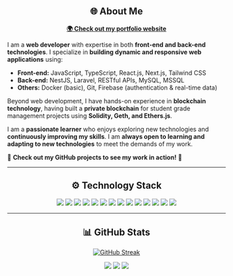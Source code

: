 <h2 align="center">🌐 About Me</h2>

<p align="center">
  <a href="https://portfolio-ptduy14s-projects.vercel.app/" target="_blank"><b>🌍 Check out my portfolio website</b></a>
</p>

I am a **web developer** with expertise in both **front-end and back-end technologies**. I specialize in **building dynamic and responsive web applications** using:

- **Front-end:** JavaScript, TypeScript, React.js, Next.js, Tailwind CSS  
- **Back-end:** NestJS, Laravel, RESTful APIs, MySQL, MSSQL  
- **Others:** Docker (basic), Git, Firebase (authentication & real-time data)  

Beyond web development, I have hands-on experience in **blockchain technology**, having built a **private blockchain** for student grade management projects using **Solidity, Geth, and Ethers.js**.  

I am a **passionate learner** who enjoys exploring new technologies and **continuously improving my skills**. I am **always open to learning and adapting to new technologies** to meet the demands of my work.  

📌 **Check out my GitHub projects to see my work in action!** 🚀  

---

<h2 align="center">⚙️ Technology Stack</h2>

<p align="center">
  <img src="https://img.shields.io/badge/next.js-000000?style=for-the-badge&logo=nextdotjs&logoColor=white"/>
  <img src="https://img.shields.io/badge/react-%2320232a.svg?style=for-the-badge&logo=react&logoColor=%2361DAFB"/>
  <img src="https://img.shields.io/badge/Laravel-FF2D20?style=for-the-badge&logo=laravel&logoColor=white"/>
  <img src="https://img.shields.io/badge/nestjs-%23E0234E.svg?style=for-the-badge&logo=nestjs&logoColor=white"/>
  <img src="https://img.shields.io/badge/spring-%236DB33F.svg?style=for-the-badge&logo=spring&logoColor=white"/>
  <img src="https://img.shields.io/badge/typescript-%23007ACC.svg?style=for-the-badge&logo=typescript&logoColor=white"/>
  <img src="https://img.shields.io/badge/JavaScript-F7DF1E?style=for-the-badge&logo=javascript&logoColor=black"/>
  <img src="https://img.shields.io/badge/html5-%23E34F26.svg?style=for-the-badge&logo=html5&logoColor=white"/>
  <img src="https://img.shields.io/badge/CSS-239120?&style=for-the-badge&logo=css3&logoColor=white"/>
  <img src="https://img.shields.io/badge/PHP-777BB4?style=for-the-badge&logo=php&logoColor=white"/>
  <img src="https://img.shields.io/badge/Tailwind_CSS-38B2AC?style=for-the-badge&logo=tailwind-css&logoColor=white"/>
  <img src="https://img.shields.io/badge/redux-%23593d88.svg?style=for-the-badge&logo=redux&logoColor=white"/>
  <img src="https://img.shields.io/badge/MySQL-00000F?style=for-the-badge&logo=mysql&logoColor=white"/>
  <img src="https://img.shields.io/badge/Ubuntu-E95420?style=for-the-badge&logo=ubuntu&logoColor=white"/>
</p>

---

<h2 align="center">📊 GitHub Stats</h2>

<p align="center">
  <a href="https://git.io/streak-stats">
    <img src="https://streak-stats.demolab.com?user=ptduy14&theme=radical" alt="GitHub Streak"/>
  </a>
</p>

<p align="center">
  <img src="https://badges.pufler.dev/visits/ptduy14/ptduy14"/> 
  <img src="https://badges.pufler.dev/repos/ptduy14"/>
  <img src="https://badges.pufler.dev/commits/monthly/ptduy14"/>
</p>
